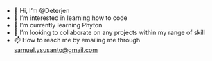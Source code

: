 - 👋 Hi, I’m @Deterjen
- 👀 I’m interested in learning how to code
- 🌱 I’m currently learning Phyton
- 💞️ I’m looking to collaborate on any projects within my range of skill
- 📫 How to reach me by emailing me through samuel.ysusanto@gmail.com

<!---
Deterjen/Deterjen is a ✨ special ✨ repository because its `README.md` (this file) appears on your GitHub profile.
You can click the Preview link to take a look at your changes.
--->
